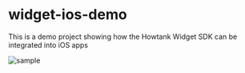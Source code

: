 # widget-ios-demo
This is a demo project showing how the Howtank Widget SDK can be integrated into iOS apps


![sample](https://user-images.githubusercontent.com/1682231/177489007-ff7d5fd2-1d45-4b5b-bd1e-f662222c74ed.png)

